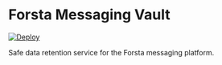Forsta Messaging Vault
========

[![Deploy](https://www.herokucdn.com/deploy/button.svg)](https://heroku.com/deploy?template=https://github.com/ForstaLabs/vault&env[AUTH_TAG]=@username:organization)

Safe data retention service for the Forsta messaging platform.
